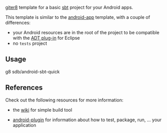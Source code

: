 [giter8](https://github.com/n8han/giter8) template for a basic [sbt](http://www.scala-sbt.org/) project for your Android apps.

This template is similar to the [android-app](https://github.com/jberkel/android-app.g8) template, with a couple of differences:

* your Android resources are in the root of the project to be compatible with the [ADT plug-in](http://developer.android.com/sdk/eclipse-adt.html) for Eclipse
* no `tests` project

## Usage

   g8 sdb/android-sbt-quick

## References

Check out the following resources for more information:

* the [wiki](https://github.com/harrah/xsbt/wiki) for simple build tool

* [android-plugin](https://github.com/jberkel/android-plugin) for information about how to test, package, run, ... your application